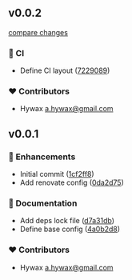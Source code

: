 
## v0.0.2

[compare changes](https://github.com/hywax/mutto/compare/v0.0.1...v0.0.2)

### 🤖 CI

- Define CI layout ([7229089](https://github.com/hywax/mutto/commit/7229089))

### ❤️ Contributors

- Hywax <a.hywax@gmail.com>

## v0.0.1


### 🚀 Enhancements

- Initial commit ([1cf2ff8](https://github.com/hywax/mutto/commit/1cf2ff8))
- Add renovate config ([0da2d75](https://github.com/hywax/mutto/commit/0da2d75))

### 📖 Documentation

- Add deps lock file ([d7a31db](https://github.com/hywax/mutto/commit/d7a31db))
- Define base config ([4a0b2d8](https://github.com/hywax/mutto/commit/4a0b2d8))

### ❤️ Contributors

- Hywax <a.hywax@gmail.com>

